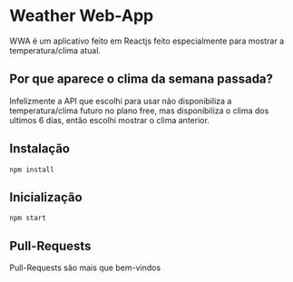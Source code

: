 # Weather Web-App

WWA é um aplicativo feito em Reactjs feito especialmente para mostrar a temperatura/clima atual.

## Por que aparece o clima da semana passada?

Infelizmente a API que escolhi para usar não disponibiliza a temperatura/clima futuro no plano free, mas disponibiliza o clima dos ultimos 6 dias, então escolhi mostrar o clima anterior.

## Instalação

`
npm install
`

## Inicialização

`
npm start
`

## Pull-Requests

Pull-Requests são mais que bem-vindos